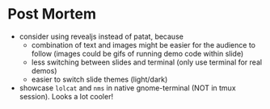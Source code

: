# Post Mortem

- consider using revealjs instead of patat, because
    - combination of text and images might be easier for the audience to follow (images could be
      gifs of running demo code within slide)
    - less switching between slides and terminal (only use terminal for real demos)
    - easier to switch slide themes (light/dark)    
- showcase `lolcat` and `nms` in native gnome-terminal (NOT in tmux session). Looks a lot cooler!

